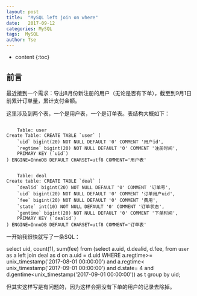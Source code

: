 ```yaml
---
layout: post
title:  "MySQL left join on where"
date:   2017-09-12
categories: MySQL
tags:  MySQL
author: Tse
---
```


* content
{:toc}

## 前言

最近接到一个需求：导出8月份新注册的用户（无论是否有下单），截至到9月1日前累计订单量，累计支付金额。

这里涉及到两个表，一个是用户表，一个是订单表。表结构大概如下：

```MySQL

	Table: user
Create Table: CREATE TABLE `user` (
	`uid` bigint(20) NOT NULL DEFAULT '0' COMMENT '用户id',
	`regtime` bigint(20) NOT NULL DEFAULT '0' COMMENT '注册时间',
	PRIMARY KEY (`uid`)
) ENGINE=InnoDB DEFAULT CHARSET=utf8 COMMENT='用户表'

	
	Table: deal
Create table: CREATE TABLE `deal` (
	`dealid` bigint(20) NOT NULL DEFAULT '0' COMMENT '订单号',
	`uid` bigint(20) NOT NULL DEFAULT '0' COMMENT '订单用户uid',
	`fee` bigint(20) NOT NULL DEFAULT '0' COMMENT '费用',
	`state` int(10) NOT NULL DEFAULT '0' COMMENT '订单状态',
	`gentime` bigint(20) NOT NULL DEFAULT '0' COMMENT '下单时间',
	PRIMARY KEY (`dealid`)
) ENGINE=InnoDB DEFAULT CHARSET=utf8 COMMENT='订单表'

```
一开始我很快就写了一条SQL：


select uid, count(1), sum(fee) from 
(select a.uid, d.dealid, d.fee, from `user` as a left join deal as d on a.uid = d.uid
WHERE a.regtime>= unix_timestamp('2017-08-01 00:00:00') and a.regtime< unix_timestamp('2017-09-01 00:00:00') and
d.state= 4 and d.gentime<unix_timestamp('2017-09-01 00:00:00')) as t
group by uid;



但其实这样写是有问题的，因为这样会把没有下单的用户的记录去除掉。

